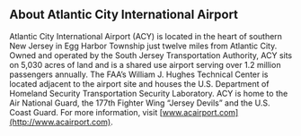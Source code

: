
## About Atlantic City International Airport

Atlantic City International Airport (ACY) is located in the heart of southern New Jersey in Egg Harbor Township just twelve miles from Atlantic City. Owned and operated by the South Jersey Transportation Authority, ACY sits on 5,030 acres of land and is a shared use airport serving over 1.2 million passengers annually. The FAA’s William J. Hughes Technical Center is located adjacent to the airport site and houses the U.S. Department of Homeland Security Transportation Security Laboratory. ACY is home to the Air National Guard, the 177th Fighter Wing “Jersey Devils” and the U.S. Coast Guard. For more information, visit [www.acairport.com](http://www.acairport.com).
